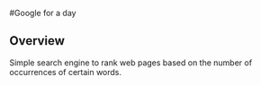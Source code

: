 #Google for a day

## Overview

Simple search engine to rank web pages based on the number of occurrences of certain words.
